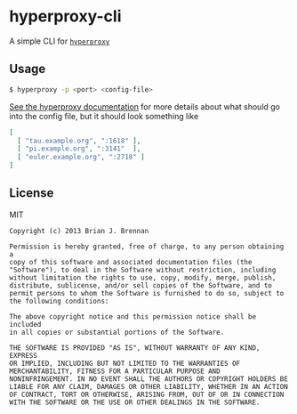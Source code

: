 # hyperproxy-cli

A simple CLI for <code>[hyperproxy](https://github.com/brianloveswords/hyperproxy)</code>

## Usage

```bash
$ hyperproxy -p <port> <config-file>
```


[See the hyperproxy documentation](https://github.com/brianloveswords/hyperproxy/blob/master/README.md) for more details about what should go into the config file, but it should look something like

```json
[
  [ "tau.example.org", ":1618" ],
  [ "pi.example.org", ":3141"  ],
  [ "euler.example.org", ":2718" ]
]
```

## License
MIT

```
Copyright (c) 2013 Brian J. Brennan

Permission is hereby granted, free of charge, to any person obtaining a
copy of this software and associated documentation files (the
"Software"), to deal in the Software without restriction, including
without limitation the rights to use, copy, modify, merge, publish,
distribute, sublicense, and/or sell copies of the Software, and to
permit persons to whom the Software is furnished to do so, subject to
the following conditions:

The above copyright notice and this permission notice shall be included
in all copies or substantial portions of the Software.

THE SOFTWARE IS PROVIDED "AS IS", WITHOUT WARRANTY OF ANY KIND, EXPRESS
OR IMPLIED, INCLUDING BUT NOT LIMITED TO THE WARRANTIES OF
MERCHANTABILITY, FITNESS FOR A PARTICULAR PURPOSE AND
NONINFRINGEMENT. IN NO EVENT SHALL THE AUTHORS OR COPYRIGHT HOLDERS BE
LIABLE FOR ANY CLAIM, DAMAGES OR OTHER LIABILITY, WHETHER IN AN ACTION
OF CONTRACT, TORT OR OTHERWISE, ARISING FROM, OUT OF OR IN CONNECTION
WITH THE SOFTWARE OR THE USE OR OTHER DEALINGS IN THE SOFTWARE.
```
